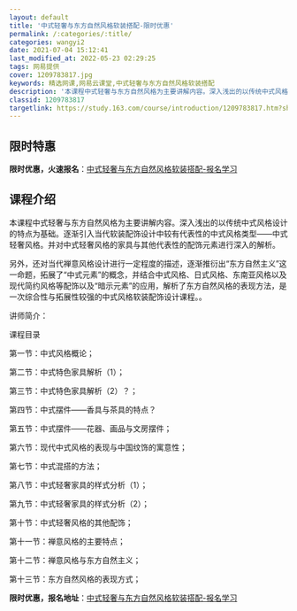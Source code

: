 ```yaml
---
layout: default
title: '中式轻奢与东方自然风格软装搭配-限时优惠'
permalink: /:categories/:title/
categories: wangyi2
date: 2021-07-04 15:12:41
last_modified_at: 2022-05-23 02:29:25
tags: 网易提供
cover: 1209783817.jpg
keywords: 精选网课,网易云课堂,中式轻奢与东方自然风格软装搭配
description: '本课程中式轻奢与东方自然风格为主要讲解内容。深入浅出的以传统中式风格设计的特点为基础。逐渐引入当代软装配饰设计中较有代表'
classid: 1209783817
targetlink: https://study.163.com/course/introduction/1209783817.htm?share=1&shareId=1025206652&utm_campaign=share&utm_medium=iphoneShare&utm_source=&utm_u=1025206652
---
```


## 限时特惠

**限时优惠，火速报名**：[中式轻奢与东方自然风格软装搭配-报名学习](https://study.163.com/course/introduction/1209783817.htm?share=1&shareId=1025206652&utm_campaign=share&utm_medium=iphoneShare&utm_source=&utm_u=1025206652)

## 课程介绍

本课程中式轻奢与东方自然风格为主要讲解内容。深入浅出的以传统中式风格设计的特点为基础。逐渐引入当代软装配饰设计中较有代表性的中式风格类型——中式轻奢风格。并对中式轻奢风格的家具与其他代表性的配饰元素进行深入的解析。



另外，还对当代禅意风格设计进行一定程度的描述，逐渐推衍出“东方自然主义”这一命题，拓展了“中式元素”的概念，并结合中式风格、日式风格、东南亚风格以及现代简约风格等配饰以及“暗示元素”的应用，解析了东方自然风格的表现方法，是一次综合性与拓展性较强的中式风格软装配饰设计课程。。



讲师简介：



课程目录

第一节：中式风格概论；

第二节：中式特色家具解析（1）；

第三节：中式特色家具解析（2）？；

第四节：中式摆件——香具与茶具的特点？

第五节：中式摆件——花器、画品与文房摆件；

第六节：现代中式风格的表现与中国纹饰的寓意性；

第七节：中式混搭的方法；

第八节：中式轻奢家具的样式分析（1）；

第九节：中式轻奢家具的样式分析（2）；

第十节：中式轻奢风格的其他配饰；

第十一节：禅意风格的主要特点；

第十二节：禅意风格与东方自然主义；

第十三节：东方自然风格的表现方式；

**限时优惠，报名地址**：[中式轻奢与东方自然风格软装搭配-报名学习](https://study.163.com/course/introduction/1209783817.htm?share=1&shareId=1025206652&utm_campaign=share&utm_medium=iphoneShare&utm_source=&utm_u=1025206652)

